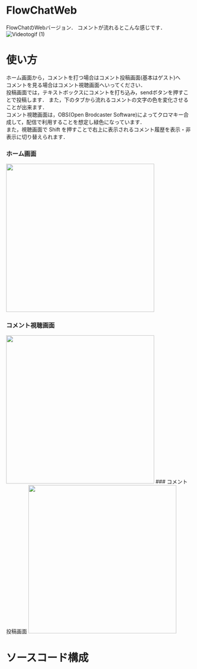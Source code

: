 # FlowChatWeb
FlowChatのWebバージョン． 
コメントが流れるとこんな感じです．  
![Videotogif (1)](https://user-images.githubusercontent.com/53263220/106355398-e5d31100-633a-11eb-863c-8d9627ac9749.gif)

# 使い方
ホーム画面から，コメントを打つ場合はコメント投稿画面(基本はゲスト)へ  
コメントを見る場合はコメント視聴画面へいってください．  
投稿画面では，テキストボックスにコメントを打ち込み，sendボタンを押すことで投稿します．
また，下のタブから流れるコメントの文字の色を変化させることが出来ます．  
コメント視聴画面は，OBS(Open Brodcaster Software)によってクロマキー合成して，配信で利用することを想定し緑色になっています．  
また，視聴画面で Shift を押すことで右上に表示されるコメント履歴を表示・非表示に切り替えられます． 
### ホーム画面 
<img width="400" src="https://user-images.githubusercontent.com/53263220/106355535-0f406c80-633c-11eb-98be-38d51991c80c.png">

### コメント視聴画面

<img width="400" src="https://user-images.githubusercontent.com/53263220/106355548-18313e00-633c-11eb-8e3d-612894edacf1.png">
### コメント投稿画面  
<img width="400" src="https://user-images.githubusercontent.com/53263220/106355553-1bc4c500-633c-11eb-8698-fc9803e7004b.png">  

# ソースコード構成



